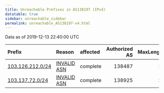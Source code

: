 ```yaml
---
title: Unreachable Prefixes in AS138197 (IPv4)
datatable: true
sidebar: unreachable_sidebar
permalink: unreachable_AS138197-v4.html
---
```


Data as of 2019-12-13 22:40:00 UTC


<div class="datatable-begin"></div>

| Prefix                                                     | Reason                                                                                                   | affected   |   Authorized AS |   MaxLength | Anchor                                       |   unreachable /24s |
|:-----------------------------------------------------------|:---------------------------------------------------------------------------------------------------------|:-----------|----------------:|------------:|:---------------------------------------------|-------------------:|
| [103.126.212.0/24](https://stat.ripe.net/103.126.212.0/24) | [INVALID ASN](https://rpki-validator.ripe.net/announcement-preview?asn=AS138197&prefix=103.126.212.0/24) | complete   |          138487 |          22 | [APNIC](unreachable_APNIC_RPKI_Root-v4.html) |                  1 |
| [103.137.72.0/24](https://stat.ripe.net/103.137.72.0/24)   | [INVALID ASN](https://rpki-validator.ripe.net/announcement-preview?asn=AS138197&prefix=103.137.72.0/24)  | complete   |          138925 |          22 | [APNIC](unreachable_APNIC_RPKI_Root-v4.html) |                  1 |

<div class="datatable-end"></div>